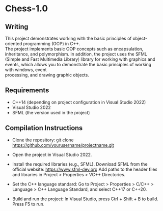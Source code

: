 # Chess-1.0
 ## Writing
   This project demonstrates working with the basic principles of object-oriented programming (OOP) in C++.  
  The project implements basic OOP concepts such as encapsulation, inheritance, and polymorphism.
  In addition, the project uses the SFML (Simple and Fast Multimedia Library) library for working with graphics and events, which allows you to demonstrate the basic principles of working with windows, event    
  processing, and drawing graphic objects.

  ## Requirements
- C++14 (depending on project configuration in Visual Studio 2022)
- Visual Studio 2022
- SFML (the version used in the project)

  
 ## Compilation Instructions
- Clone the repository:
   git clone https://github.com/yourusername/projectname.git
- Open the project in Visual Studio 2022.

- Install the required libraries (e.g., SFML).
   Download SFML from the official website: https://www.sfml-dev.org
   Add paths to the header files and libraries in Project > Properties > VC++ Directories.
  
- Set the C++ language standard:
   Go to Project > Properties > C/C++ > Language > C++ Language Standard, and select C++17 or C++20.

- Build and run the project:
   In Visual Studio, press Ctrl + Shift + B to build.
   Press F5 to run.
